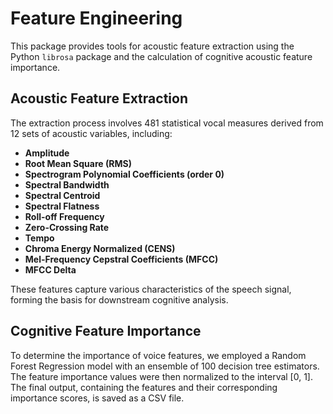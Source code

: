# Feature Engineering

This package provides tools for acoustic feature extraction using the Python `librosa` package and the calculation of cognitive acoustic feature importance.

## Acoustic Feature Extraction

The extraction process involves 481 statistical vocal measures derived from 12 sets of acoustic variables, including:

- **Amplitude**
- **Root Mean Square (RMS)**
- **Spectrogram Polynomial Coefficients (order 0)**
- **Spectral Bandwidth**
- **Spectral Centroid**
- **Spectral Flatness**
- **Roll-off Frequency**
- **Zero-Crossing Rate**
- **Tempo**
- **Chroma Energy Normalized (CENS)**
- **Mel-Frequency Cepstral Coefficients (MFCC)**
- **MFCC Delta**

These features capture various characteristics of the speech signal, forming the basis for downstream cognitive analysis.

## Cognitive Feature Importance

To determine the importance of voice features, we employed a Random Forest Regression model with an ensemble of 100 decision tree estimators. The feature importance values were then normalized to the interval [0, 1]. The final output, containing the features and their corresponding importance scores, is saved as a CSV file.
